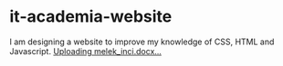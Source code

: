 # it-academia-website
I am designing a website to improve my knowledge of CSS, HTML and Javascript.
[Uploading melek_inci.docx…]()
